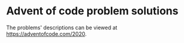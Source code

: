 # Advent of code problem solutions

The problems' descriptions can be viewed at https://adventofcode.com/2020.
